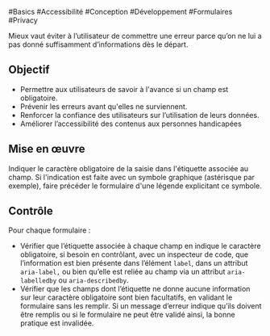 
#Basics #Accessibilité #Conception #Développement #Formulaires #Privacy

Mieux vaut éviter à l’utilisateur de commettre une erreur parce qu’on ne lui a pas donné suffisamment d’informations dès le départ.

Objectif
--------

*   Permettre aux utilisateurs de savoir à l'avance si un champ est obligatoire.
*   Prévenir les erreurs avant qu'elles ne surviennent.
*   Renforcer la confiance des utilisateurs sur l’utilisation de leurs données.
*   Améliorer l’accessibilité des contenus aux personnes handicapées

Mise en œuvre
-------------

Indiquer le caractère obligatoire de la saisie dans l'étiquette associée au champ. Si l'indication est faite avec un symbole graphique (astérisque par exemple), faire précéder le formulaire d'une légende explicitant ce symbole.

Contrôle
--------

Pour chaque formulaire :

*   Vérifier que l’étiquette associée à chaque champ en indique le caractère obligatoire, si besoin en contrôlant, avec un inspecteur de code, que l’information est bien présente dans l’élément `label`, dans un attribut `aria-label,` ou bien qu’elle est reliée au champ via un attribut `aria-labelledby` ou `aria-describedby`.
*   Vérifier que les champs dont l’étiquette ne donne aucune information sur leur caractère obligatoire sont bien facultatifs, en validant le formulaire sans les remplir. Si un message d’erreur indique qu’ils doivent être remplis ou si le formulaire ne peut être validé ainsi, la bonne pratique est invalidée.
